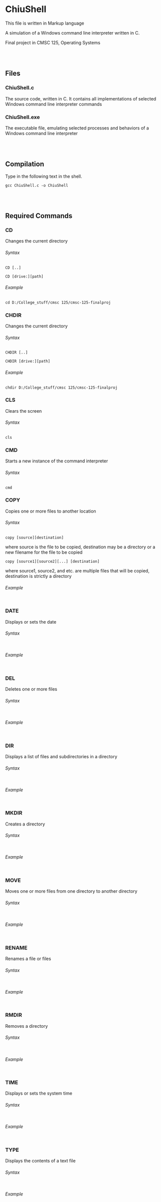 # ChiuShell
This file is written in Markup language

A simulation of a Windows command line interpreter written in C.

Final project in CMSC 125, Operating Systems

<br><br>

## Files

### ChiuShell.c
The source code, written in C. It contains all implementations of selected Windows command line interpreter commands

### ChiuShell.exe
The executable file, emulating selected processes and behaviors of a Windows command line interpreter

<br><br>

## Compilation

Type in the following text in the shell. 
```
gcc ChiuShell.c -o ChiuShell
```

<br><br>

## Required Commands

### CD
Changes the current directory

###### Syntax
```
CD [..]
```
```
CD [drive:][path]
```
###### Example
```
cd D:/College_stuff/cmsc 125/cmsc-125-finalproj 
```

### CHDIR
Changes the current directory

###### Syntax
```
CHDIR [..]
```
```
CHDIR [drive:][path]
```
###### Example
```
chdir D:/College_stuff/cmsc 125/cmsc-125-finalproj 
```

### CLS
Clears the screen

###### Syntax
```
cls
```

### CMD
Starts a new instance of the command interpreter

###### Syntax
```
cmd
```

### COPY
Copies one or more files to another location

###### Syntax
```
copy [source][destination]
```
where source is the file to be copied,
destination may be a directory or a new filename for the file to be copied
```
copy [source1][source2][...] [destination]
```
where source1, source2, and etc. are multiple files that will be copied,
destination is strictly a directory
###### Example
```

```

### DATE
Displays or sets the date

###### Syntax
```

```
###### Example
```

```

### DEL
Deletes one or more files

###### Syntax
```

```
###### Example
```

```

### DIR
Displays a list of files and subdirectories in a directory

###### Syntax
```

```
###### Example
```

```

### MKDIR
Creates a directory

###### Syntax
```

```
###### Example
```

```

### MOVE
Moves one or more files from one directory to another directory

###### Syntax
```

```
###### Example
```

```

### RENAME
Renames a file or files

###### Syntax
```

```
###### Example
```

```

### RMDIR
Removes a directory

###### Syntax
```

```
###### Example
```

```

### TIME
Displays or sets the system time

###### Syntax
```

```
###### Example
```

```

### TYPE
Displays the contents of a text file

###### Syntax
```

```
###### Example
```

```

<br><br>

## Additional Commands

### EXIT
Closes the shell

###### Syntax
```

```
###### Example
```

```
